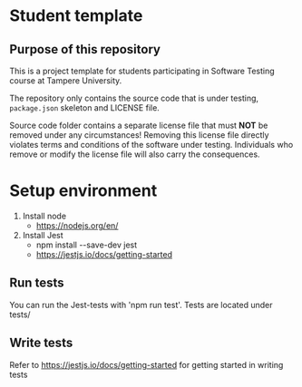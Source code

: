 # Student template

## Purpose of this repository

This is a project template for students participating in Software Testing course
at Tampere University.

The repository only contains the source code that is under testing, `package.json` skeleton
and LICENSE file.

Source code folder contains a separate license file that must **NOT** be removed under any circumstances!
Removing this license file directly violates terms and conditions of the software under testing.
Individuals who remove or modify the license file will also carry the consequences.

# Setup environment
1. Install node
    - https://nodejs.org/en/
2. Install Jest 
    - npm install --save-dev jest
    - https://jestjs.io/docs/getting-started

## Run tests
You can run the Jest-tests with 'npm run test'.
Tests are located under tests/

## Write tests
Refer to https://jestjs.io/docs/getting-started for getting started in writing tests